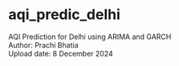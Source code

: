 # aqi_predic_delhi
AQI Prediction for Delhi using ARIMA and GARCH 
<br>
Author: Prachi Bhatia
<br>
Upload date: 8 December 2024
